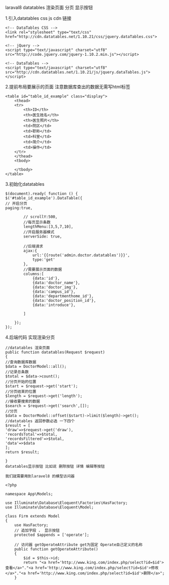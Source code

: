 laraval8 datatables 渲染页面 分页 显示按钮


1.引入datatables css js cdn 链接

   <!--第一步：引入Javascript / CSS （CDN）-->
    <!-- DataTables CSS -->
    <link rel="stylesheet" type="text/css" href="http://cdn.datatables.net/1.10.21/css/jquery.dataTables.css">
 
    <!-- jQuery -->
    <script type="text/javascript" charset="utf8" src="http://code.jquery.com/jquery-1.10.2.min.js"></script>
 
    <!-- DataTables -->
    <script type="text/javascript" charset="utf8" src="http://cdn.datatables.net/1.10.21/js/jquery.dataTables.js"></script>
2.提前布局要展示的页面 注意数据库查出的数据无需写html标签

<!--第二步：添加如下 HTML 代码-->
```
<table id="table_id_example" class="display">
    <thead>
    <tr>
        <th>ID</th>
        <th>医生姓名</th>
        <th>医生照片</th>
        <td>院区</td>
        <td>职称</td>
        <td>科室</td>
        <td>简介</td>
        <td>操作</td>
    </tr>
    </thead>
    <tbody>

    </tbody>
</table>
```
3.初始化datatables

<!--第三步：初始化Datatables-->
```
$(document).ready( function () {
$('#table_id_example').DataTable({
// 开启分页
paging:true,

        // scrollY:500,
        //每页显示条数
        lengthMenu:[3,5,7,10],
        //开启服务器模式
        serverSide: true,

        //后端请求
        ajax:{
            url:'{{route('admin.doctor.datatables')}}',
            type:'get'
        },
        //需要展示页面的数据
        columns:[
            {data:'id'},
            {data:'doctor_name'},
            {data:'doctor_img'},
            {data:'campus_id'},
            {data:'departmenthome_id'},
            {data:'doctor_position_id'},
            {data:'introduce'},

        ]

    });
});
```
4.后端代码 实现渲染分页
```
//datatables 渲染页面
public function datatables(Request $request)
{
//查询数据库数据
$data = DoctorModel::all();
//记录总条数
$total = $data->count();
//分页开始的位置
$start = $request->get('start');
//分页结束的位置
$length = $request->get('length');
//接收要搜索的数据
$search = $request->get('search',[]);
//分页
$data = DoctorModel::offset($start)->limit($length)->get();
//datatables 返回参数必选 一下四个
$result = [
'draw'=>$request->get('draw'),
'recordsTotal'=>$total,
'recordsFiltered'=>$total,
'data'=>$data
];
return $result;

}
datatables显示按钮 比如说 删除按钮 详情 编辑等按钮

我们就需要用到laravel8 的模型访问器

<?php
 
namespace App\Models;
 
use Illuminate\Database\Eloquent\Factories\HasFactory;
use Illuminate\Database\Eloquent\Model;
 
class Firm extends Model
{
    use HasFactory;
    // 追加字段 ， 显示按钮
    protected $appends = ['operate'];
 
    // 访问器 getOperateAttribute get为固定 Operate自己定义的名称
    public function getOperateAttribute()
    {
        $id = $this->id;
        return "<a href='http://www.king.com/index.php/select?id=$id'>查看</a>"."<a href='http://www.king.com/index.php/select?id=$id'>修改</a>"."<a href='http://www.king.com/index.php/select?id=$id'>删除</a>";
    }
 
```
